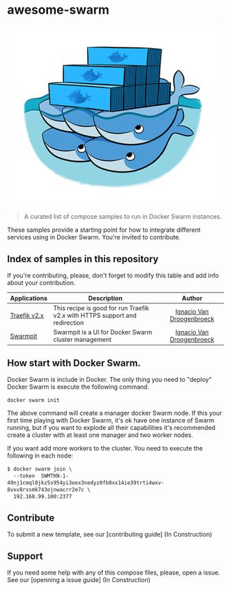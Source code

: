 # awesome-swarm
![Swarm Logo](https://github.com/xe-nvdk/awesome-swarm/blob/master/logo.png)
> A curated list of compose samples to run in Docker Swarm instances.

These samples provide a starting point for how to integrate different services using in Docker Swarm. You're invited to contribute.

## Index of samples in this repository
If you're contributing, please, don't forget to modify this table and add info about your contribution. 

| Applications         | Description | Author |
|----------------------|-------------|:------:|
| [Traefik v2.x](traefik-v2.x/) | This recipe is good for run Traefik v2.x with HTTPS support and redirection | [Ignacio Van Droogenbroeck](https://github.com/xe-nvdk) |
| [Swarmpit](swarmpit/) | Swarmpit is a UI for Docker Swarm cluster management | [Ignacio Van Droogenbroeck](https://github.com/xe-nvdk) |
  
## How start with Docker Swarm.
Docker Swarm is include in Docker. The only thing you need to "deploy" Docker Swarm is execute the following command.

```console
docker swarm init
```

The above command will create a manager docker Swarm node. If this your first time playing with Docker Swarm, it's ok have one instance of Swarm running, but if you want to explode all their capabilities it's recommended create a cluster with at least one manager and two worker nodes.

If you want add more workers to the cluster. You need to execute the following in each node:

```
$ docker swarm join \
  --token  SWMTKN-1-49nj1cmql0jkz5s954yi3oex3nedyz0fb0xx14ie39trti4wxv-8vxv8rssmk743ojnwacrr2e7c \
  192.168.99.100:2377
```
## Contribute

To submit a new template, see our [contributing guide] (In Construction)

## Support

If you need some help with any of this compose files, please, open a issue. See our [openning a issue guide] (In Construction)
